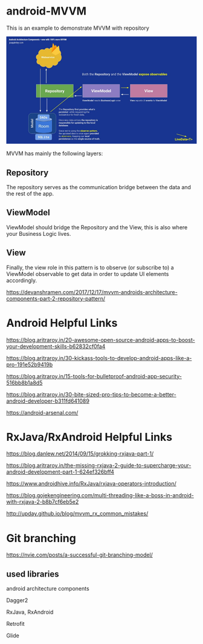 # android-MVVM
This is an example to demonstrate MVVM with repository

![Screenshot](mvvm_repository.jpeg)

MVVM has mainly the following layers:

## Repository
The repository serves as the communication bridge between the data and the rest of the app.

## ViewModel
ViewModel should bridge the Repository and the View, this is also where your Business Logic lives.

## View
Finally, the view role in this pattern is to observe (or subscribe to) a ViewModel observable to get data in order to update UI elements accordingly.

https://devanshramen.com/2017/12/17/mvvm-androids-architecture-components-part-2-repository-pattern/


# Android Helpful Links


https://blog.aritraroy.in/20-awesome-open-source-android-apps-to-boost-your-development-skills-b62832cf0fa4

https://blog.aritraroy.in/30-kickass-tools-to-develop-android-apps-like-a-pro-191e52b9419b

https://blog.aritraroy.in/15-tools-for-bulletproof-android-app-security-516bb8b1a8d5

https://blog.aritraroy.in/30-bite-sized-pro-tips-to-become-a-better-android-developer-b311fd641089

https://android-arsenal.com/



# RxJava/RxAndroid Helpful Links

https://blog.danlew.net/2014/09/15/grokking-rxjava-part-1/

https://blog.aritraroy.in/the-missing-rxjava-2-guide-to-supercharge-your-android-development-part-1-624ef326bff4

https://www.androidhive.info/RxJava/rxjava-operators-introduction/

https://blog.gojekengineering.com/multi-threading-like-a-boss-in-android-with-rxjava-2-b8b7cf6eb5e2

http://upday.github.io/blog/mvvm_rx_common_mistakes/



# Git branching

https://nvie.com/posts/a-successful-git-branching-model/


## used libraries

android architecture components

Dagger2

RxJava, RxAndroid

Retrofit

Glide

